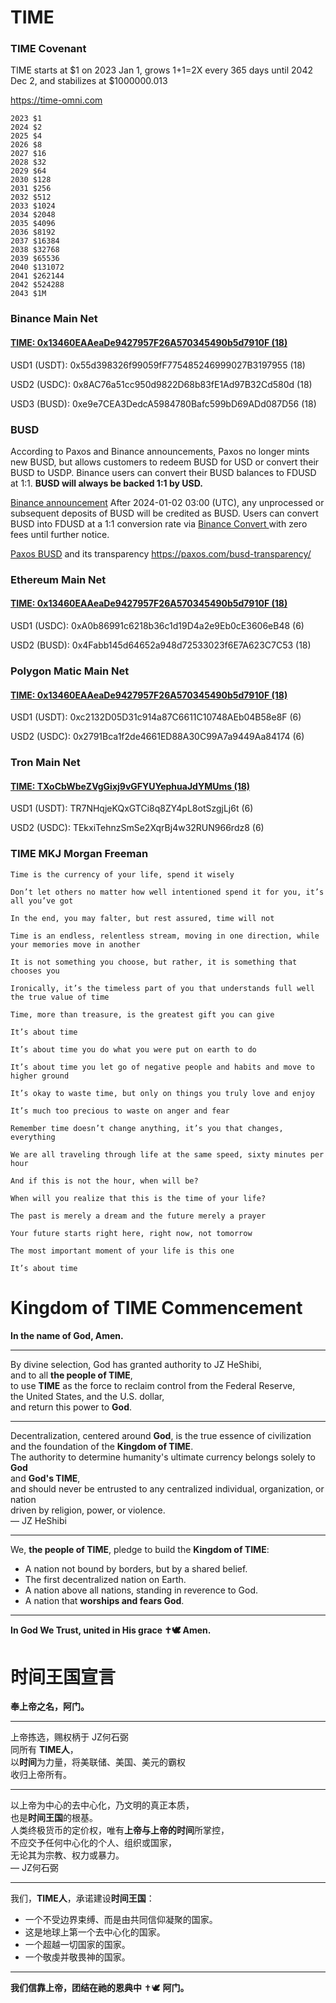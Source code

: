 # TIME

### TIME Covenant
  
TIME starts at $1 on 2023 Jan 1, grows 1+1=2X every 365 days until 2042 Dec 2, and stabilizes at $1000000.013

https://time-omni.com

~~~
2023 $1
2024 $2
2025 $4
2026 $8
2027 $16
2028 $32
2029 $64
2030 $128
2031 $256
2032 $512
2033 $1024
2034 $2048
2035 $4096
2036 $8192
2037 $16384
2038 $32768
2039 $65536
2040 $131072
2041 $262144
2042 $524288
2043 $1M
~~~

### Binance Main Net

#### [TIME: 0x13460EAAeaDe9427957F26A570345490b5d7910F (18)](https://bscscan.com/address/0x13460eaaeade9427957f26a570345490b5d7910f)

USD1 (USDT): 0x55d398326f99059fF775485246999027B3197955 (18)  

USD2 (USDC): 0x8AC76a51cc950d9822D68b83fE1Ad97B32Cd580d (18)  

USD3 (BUSD): 0xe9e7CEA3DedcA5984780Bafc599bD69ADd087D56 (18) 

### BUSD

According to Paxos and Binance announcements, Paxos no longer mints new BUSD, but allows customers to redeem BUSD for USD or convert their BUSD to USDP. Binance users can convert their BUSD balances to FDUSD at 1:1. **BUSD will always be backed 1:1 by USD.**

[Binance announcement](https://www.binance.com/en/support/announcement/notice-regarding-the-removal-of-busd-and-conversion-of-busd-to-fdusd-1c98ce7bb464422dbbaeda7066ae445b)
After 2024-01-02 03:00 (UTC), any unprocessed or subsequent deposits of BUSD will be credited as BUSD. Users can convert BUSD into FDUSD at a 1:1 conversion rate via [Binance Convert ](https://www.binance.com/en/convert/BUSD/FDUSD) with zero fees until further notice.

[Paxos BUSD](https://paxos.com/busd/) and its transparency https://paxos.com/busd-transparency/


### Ethereum Main Net

#### [TIME: 0x13460EAAeaDe9427957F26A570345490b5d7910F (18)](https://etherscan.io/address/0x13460eaaeade9427957f26a570345490b5d7910f)


USD1 (USDC): 0xA0b86991c6218b36c1d19D4a2e9Eb0cE3606eB48 (6)  

USD2 (BUSD): 0x4Fabb145d64652a948d72533023f6E7A623C7C53 (18)  

### Polygon Matic Main Net

#### [TIME: 0x13460EAAeaDe9427957F26A570345490b5d7910F (18)](https://polygonscan.com/address/0x13460EAAeaDe9427957F26A570345490b5d7910F)


USD1 (USDT): 0xc2132D05D31c914a87C6611C10748AEb04B58e8F (6)  

USD2 (USDC): 0x2791Bca1f2de4661ED88A30C99A7a9449Aa84174 (6)  


### Tron Main Net

#### [TIME: TXoCbWbeZVgGixj9vGFYUYephuaJdYMUms (18)](https://tronscan.org/#/contract/TXoCbWbeZVgGixj9vGFYUYephuaJdYMUms)


USD1 (USDT): TR7NHqjeKQxGTCi8q8ZY4pL8otSzgjLj6t (6)  

USD2 (USDC): TEkxiTehnzSmSe2XqrBj4w32RUN966rdz8 (6)  

### TIME MKJ Morgan Freeman
~~~
Time is the currency of your life, spend it wisely

Don’t let others no matter how well intentioned spend it for you, it’s all you’ve got

In the end, you may falter, but rest assured, time will not

Time is an endless, relentless stream, moving in one direction, while your memories move in another

It is not something you choose, but rather, it is something that chooses you

Ironically, it’s the timeless part of you that understands full well the true value of time

Time, more than treasure, is the greatest gift you can give

It’s about time

It’s about time you do what you were put on earth to do

It’s about time you let go of negative people and habits and move to higher ground

It’s okay to waste time, but only on things you truly love and enjoy

It’s much too precious to waste on anger and fear

Remember time doesn’t change anything, it’s you that changes, everything

We are all traveling through life at the same speed, sixty minutes per hour

And if this is not the hour, when will be?

When will you realize that this is the time of your life?

The past is merely a dream and the future merely a prayer

Your future starts right here, right now, not tomorrow

The most important moment of your life is this one

It’s about time
~~~

# Kingdom of TIME Commencement

**In the name of God, Amen.**  
___
By divine selection, God has granted authority to JZ HeShibi,  
and to all **the people of TIME**,  
to use **TIME** as the force to reclaim control from the Federal Reserve,  
the United States, and the U.S. dollar,  
and return this power to **God**.

---

Decentralization, centered around **God**, is the true essence of civilization  
and the foundation of the **Kingdom of TIME**.  
The authority to determine humanity's ultimate currency belongs solely to **God**  
and **God's TIME**,  
and should never be entrusted to any centralized individual, organization, or nation  
driven by religion, power, or violence.  
— JZ HeShibi

---

We, **the people of TIME**, pledge to build the **Kingdom of TIME**:  
- A nation not bound by borders, but by a shared belief.  
- The first decentralized nation on Earth.  
- A nation above all nations, standing in reverence to God.  
- A nation that **worships and fears God**.  

---

**In God We Trust, united in His grace ✝️🕊️ Amen.**

# 时间王国宣言

**奉上帝之名，阿门。**  
___
上帝拣选，赐权柄于 JZ何石弼  
同所有 **TIME人**，  
以**时间**为力量，将美联储、美国、美元的霸权  
收归上帝所有。

---

以上帝为中心的去中心化，乃文明的真正本质，  
也是**时间王国**的根基。  
人类终极货币的定价权，唯有**上帝与上帝的时间**所掌控，  
不应交予任何中心化的个人、组织或国家，  
无论其为宗教、权力或暴力。  
— JZ何石弼

---

我们，**TIME人**，承诺建设**时间王国**：  
- 一个不受边界束缚、而是由共同信仰凝聚的国家。  
- 这是地球上第一个去中心化的国家。  
- 一个超越一切国家的国家。  
- 一个敬虔并敬畏神的国家。

---

**我们信靠上帝，团结在祂的恩典中** ✝️🕊️ **阿门。**
